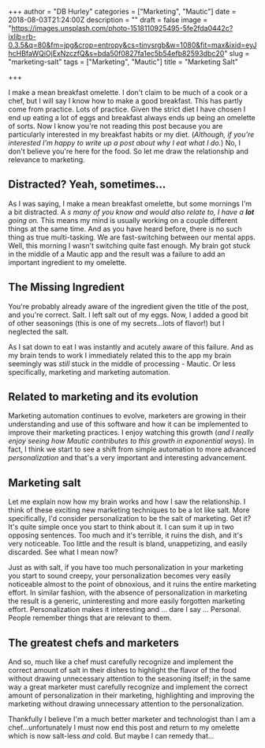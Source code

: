 +++
author = "DB Hurley"
categories = ["Marketing", "Mautic"]
date = 2018-08-03T21:24:00Z
description = ""
draft = false
image = "https://images.unsplash.com/photo-1518110925495-5fe2fda0442c?ixlib=rb-0.3.5&q=80&fm=jpg&crop=entropy&cs=tinysrgb&w=1080&fit=max&ixid=eyJhcHBfaWQiOjExNzczfQ&s=bda50f0827fa1ec5b54efb82593dbc20"
slug = "marketing-salt"
tags = ["Marketing", "Mautic"]
title = "Marketing Salt"

+++


I make a mean breakfast omelette. I don't claim to be much of a cook or a chef, but I will say I know how to make a good breakfast. This has partly come from practice. Lots of practice. Given the strict diet I have chosen I end up eating a lot of eggs and breakfast always ends up being an omelette of sorts. Now I know you're not reading this post because you are particularly interested in my breakfast habits or my diet. (_Although, if you're interested I'm happy to write up a post about why I eat what I do._) No, I don't believe you're here for the food. So let me draw the relationship and relevance to marketing.

## Distracted? Yeah, sometimes...

As I was saying, I make a mean breakfast omelette, but some mornings I'm a bit distracted. A _s many of you know and would also relate to, I have a **lot** going on._ This means my mind is usually working on a couple different things at the same time. And as you have heard before, there is no such thing as true multi-tasking. We are fast-switching between our mental apps. Well, this morning I wasn't switching quite fast enough. My brain got stuck in the middle of a Mautic app and the result was a failure to add an important ingredient to my omelette.

## The Missing Ingredient

You're probably already aware of the ingredient given the title of the post, and you're correct. Salt. I left salt out of my eggs. Now, I added  a good bit of other seasonings (this is one of my secrets...lots of flavor!) but I neglected the salt.

As I sat down to eat I was instantly and acutely aware of this failure. And as my brain tends to work I immediately related this to the app my brain seemingly was _still_ stuck in the middle of processing - Mautic. Or less specifically, marketing and marketing automation.

## Related to marketing and its evolution

Marketing automation continues to evolve, marketers are growing in their understanding and use of this software and how it can be implemented to improve their marketing practices. I enjoy watching this growth (_and I really enjoy seeing how Mautic contributes to this growth in exponential ways_). In fact, I think we start to see a shift from simple automation to more advanced _personalization_ and that's a very important and interesting advancement.

## Marketing salt

Let me explain now how my brain works and how I saw the relationship. I think of these exciting new marketing techniques to be a lot like salt. More specifically, I'd consider personalization to be the salt of marketing. Get it? It's quite simple once you start to think about it. I can sum it up in two opposing sentences.  Too much and it's terrible, it ruins the dish,  and it's very noticeable. Too little and the result is bland, unappetizing, and easily discarded. See what I mean now?

Just as with salt, if you have too much personalization in your marketing you start to sound creepy, your personalization becomes very easily noticeable almost to the point of obnoxious, and it ruins the entire marketing effort. In similar fashion, with the absence of personalization in marketing the result is a generic, uninteresting and more easily forgotten marketing effort. Personalization makes it interesting and ... dare I say ... Personal. People remember things that are relevant to them.

## The greatest chefs and marketers

And so, much like a chef must carefully recognize and implement the correct amount of salt in their dishes to highlight the flavor of the food without drawing unnecessary attention to the seasoning itself; in the same way a great marketer must carefully recognize and implement the correct amount of personalization in their marketing, highlighting and improving the marketing without drawing unnecessary attention to the personalization.

Thankfully I believe I'm a much better marketer and technologist than I am a chef...unfortunately I must now end this post and return to my omelette which is now salt-less _and_ cold. But maybe I can remedy that...

